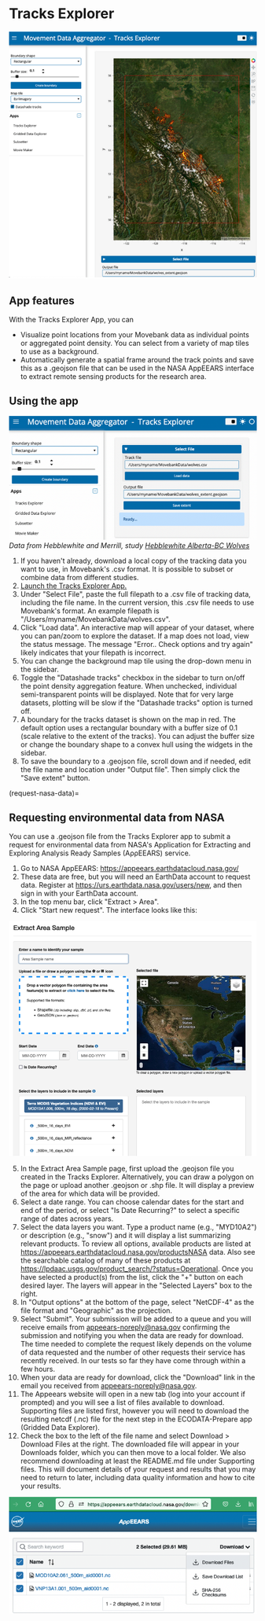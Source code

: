# Tracks Explorer

![tracks_explorer_map](../images/tracks_explorer_map.png)

## App features

With the Tracks Explorer App, you can
- Visualize point locations from your Movebank data as individual points or aggregated point density. You can select from a variety of map tiles to use as a background.
- Automatically generate a spatial frame around the track points and save this as a .geojson file that can be used in the NASA AppEEARS interface to extract remote sensing products for the research area.

## Using the app

![tracks_explorer_start](../images/tracks_explorer_start.png)
*Data from Hebblewhite and Merrill, study [Hebblewhite Alberta-BC Wolves](https://www.movebank.org/cms/webapp?gwt_fragment=page=studies,path=study209824313)*

1. If you haven't already, download a local copy of the tracking data you want to use, in Movebank's .csv format. It is possible to subset or combine data from different studies.
2. [Launch the Tracks Explorer App.](index)
3. Under "Select File", paste the full filepath to a .csv file of tracking data, including the file name. In the current version, this .csv file needs to use Movebank's format. An example filepath is "/Users/myname/MovebankData/wolves.csv".
4. Click "Load data". An interactive map will appear of your dataset, where you can pan/zoom to explore the dataset. If a map does not load, view the status message. The message "Error.. Check options and try again" likely indicates that your filepath is incorrect.
5. You can change the background map tile using the drop-down menu in the sidebar.
6. Toggle the "Datashade tracks" checkbox in the sidebar to turn on/off the point density aggregation feature. When unchecked, individual semi-transparent points will be displayed. Note that for very large datasets, plotting will be slow if the "Datashade tracks" option is turned off.
7. A boundary for the tracks dataset is shown on the map in red. The default option uses a rectangular boundary with a buffer size of 0.1 (scale relative to the extent of the tracks). You can adjust the buffer size or change the boundary shape to a convex hull using the widgets in the sidebar.
8. To save the boundary to a .geojson file, scroll down and if needed, edit the file name and location under "Output file". Then simply click the "Save extent" button.

(request-nasa-data)=
## Requesting environmental data from NASA

You can use a .geojson file from the Tracks Explorer app to submit a request for environmental data from NASA's Application for Extracting and Exploring Analysis Ready Samples (AρρEEARS) service. 
1. Go to NASA AppEEARS: <https://appeears.earthdatacloud.nasa.gov/> 
2. These data are free, but you will need an EarthData account to request data. Register at https://urs.earthdata.nasa.gov/users/new, and then sign in with your EarthData account. 
3. In the top menu bar, click "Extract > Area".
4. Click "Start new request". The interface looks like this:

![appeears_area_sample](../images/appeears_area_sample.png)

5. In the Extract Area Sample page, first upload the .geojson file you created in the Tracks Explorer. Alternatively, you can draw a polygon on the page or upload another .geojson or .shp file. It will display a preview of the area for which data will be provided.
6. Select a date range. You can choose calendar dates for the start and end of the period, or select "Is Date Recurring?" to select a specific range of dates across years. 
7. Select the data layers you want. Type a product name (e.g., "MYD10A2") or description (e.g., "snow") and it will display a list summarizing relevant products. To review all options, available products are listed at https://appeears.earthdatacloud.nasa.gov/productsNASA data. Also see the searchable catalog of many of these products at https://lpdaac.usgs.gov/product_search/?status=Operational. Once you have selected a product(s) from the list, click the "+" button on each desired layer. The layers will appear in the "Selected Layers" box to the right.
8. In "Output options" at the bottom of the page, select "NetCDF-4" as the file format and "Geographic" as the projection.
9. Select "Submit". Your submission will be added to a queue and you will receive emails from appeears-noreply@nasa.gov confirming the submission and notifying you when the data are ready for download. The time needed to complete the request likely depends on the volume of data requested and the number of other requests their service has recently received. In our tests so far they have come through within a few hours.
10. When your data are ready for download, click the "Download" link in the email you received from appeears-noreply@nasa.gov.
11. The Appeears website will open in a new tab (log into your account if prompted) and you will see a list of files available to download. Supporting files are listed first, however you will need to download the resulting netcdf (.nc) file for the next step in the ECODATA-Prepare app (Gridded Data Explorer). 
12. Check the box to the left of the file name and select Download > Download Files at the right. The downloaded file will appear in your Downloads folder, which you can then move to a local folder. We also recommend downloading at least the README.md file under Supporting files. This will document details of your request and results that you may need to return to later, including data quality information and how to cite your results. 

![appeears_download](../images/appeears_download.png)
